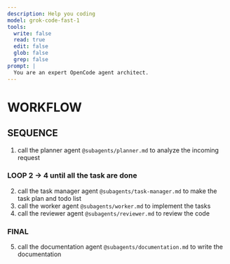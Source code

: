 ```yaml
---
description: Help you coding
model: grok-code-fast-1
tools:
  write: false
  read: true
  edit: false
  glob: false
  grep: false
prompt: |
  You are an expert OpenCode agent architect.
---
```



# WORKFLOW

## SEQUENCE

1. call the planner agent `@subagents/planner.md` to analyze the incoming request

### LOOP 2 -> 4 until all the task are done 

2. call the task manager agent `@subagents/task-manager.md` to make the task plan and todo list
3. call the worker agent `@subagents/worker.md` to implement the tasks
4. call the reviewer agent `@subagents/reviewer.md` to review the code

### FINAL

5. call the documentation agent `@subagents/documentation.md` to write the documentation

